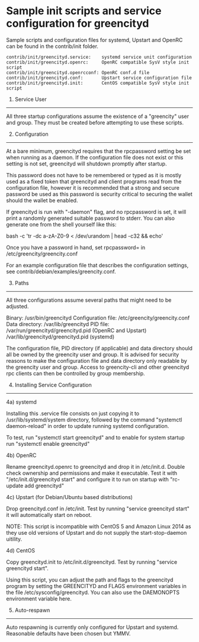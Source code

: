 Sample init scripts and service configuration for greencityd
==========================================================

Sample scripts and configuration files for systemd, Upstart and OpenRC
can be found in the contrib/init folder.

    contrib/init/greencityd.service:    systemd service unit configuration
    contrib/init/greencityd.openrc:     OpenRC compatible SysV style init script
    contrib/init/greencityd.openrcconf: OpenRC conf.d file
    contrib/init/greencityd.conf:       Upstart service configuration file
    contrib/init/greencityd.init:       CentOS compatible SysV style init script

1. Service User
---------------------------------

All three startup configurations assume the existence of a "greencity" user
and group.  They must be created before attempting to use these scripts.

2. Configuration
---------------------------------

At a bare minimum, greencityd requires that the rpcpassword setting be set
when running as a daemon.  If the configuration file does not exist or this
setting is not set, greencityd will shutdown promptly after startup.

This password does not have to be remembered or typed as it is mostly used
as a fixed token that greencityd and client programs read from the configuration
file, however it is recommended that a strong and secure password be used
as this password is security critical to securing the wallet should the
wallet be enabled.

If greencityd is run with "-daemon" flag, and no rpcpassword is set, it will
print a randomly generated suitable password to stderr.  You can also
generate one from the shell yourself like this:

bash -c 'tr -dc a-zA-Z0-9 < /dev/urandom | head -c32 && echo'

Once you have a password in hand, set rpcpassword= in /etc/greencity/greencity.conf

For an example configuration file that describes the configuration settings,
see contrib/debian/examples/greencity.conf.

3. Paths
---------------------------------

All three configurations assume several paths that might need to be adjusted.

Binary:              /usr/bin/greencityd
Configuration file:  /etc/greencity/greencity.conf
Data directory:      /var/lib/greencityd
PID file:            /var/run/greencityd/greencityd.pid (OpenRC and Upstart)
                     /var/lib/greencityd/greencityd.pid (systemd)

The configuration file, PID directory (if applicable) and data directory
should all be owned by the greencity user and group.  It is advised for security
reasons to make the configuration file and data directory only readable by the
greencity user and group.  Access to greencity-cli and other greencityd rpc clients
can then be controlled by group membership.

4. Installing Service Configuration
-----------------------------------

4a) systemd

Installing this .service file consists on just copying it to
/usr/lib/systemd/system directory, followed by the command
"systemctl daemon-reload" in order to update running systemd configuration.

To test, run "systemctl start greencityd" and to enable for system startup run
"systemctl enable greencityd"

4b) OpenRC

Rename greencityd.openrc to greencityd and drop it in /etc/init.d.  Double
check ownership and permissions and make it executable.  Test it with
"/etc/init.d/greencityd start" and configure it to run on startup with
"rc-update add greencityd"

4c) Upstart (for Debian/Ubuntu based distributions)

Drop greencityd.conf in /etc/init.  Test by running "service greencityd start"
it will automatically start on reboot.

NOTE: This script is incompatible with CentOS 5 and Amazon Linux 2014 as they
use old versions of Upstart and do not supply the start-stop-daemon uitility.

4d) CentOS

Copy greencityd.init to /etc/init.d/greencityd. Test by running "service greencityd start".

Using this script, you can adjust the path and flags to the greencityd program by
setting the GREENCITYD and FLAGS environment variables in the file
/etc/sysconfig/greencityd. You can also use the DAEMONOPTS environment variable here.

5. Auto-respawn
-----------------------------------

Auto respawning is currently only configured for Upstart and systemd.
Reasonable defaults have been chosen but YMMV.
